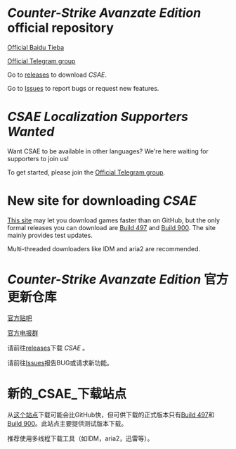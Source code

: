# _Counter-Strike Avanzate Edition_ official repository
[Official Baidu Tieba](https://tieba.baidu.com/csae)

[Official Telegram group](https://t.me/joinchat/JNYAMw3FyuWw81pHaG07JA)

Go to [releases](https://github.com/ltndkl/Counter-Strike-Avanzate-Edition/releases) to download _CSAE_.

Go to [Issues](https://github.com/ltndkl/Counter-Strike-Avanzate-Edition/issues) to report bugs or request new features.

# _CSAE Localization Supporters Wanted_
Want CSAE to be available in other languages? We're here waiting for supporters to join us!

To get started, please join the [Official Telegram group](https://t.me/joinchat/JNYAMw3FyuWw81pHaG07JA).

# New site for downloading _CSAE_
[This site](https://csae.ltndkl.workers.dev) may let you download games faster than on GitHub, but the only formal releases you can download are [Build 497](https://github.com/ltndkl/Counter-Strike-Avanzate-Edition/releases/tag/497) and [Build 900](https://github.com/ltndkl/Counter-Strike-Avanzate-Edition/releases/tag/900). 
The site mainly provides test updates.

Multi-threaded downloaders like IDM and aria2 are recommended.

# _Counter-Strike Avanzate Edition_ 官方更新仓库
[官方贴吧](https://tieba.baidu.com/csae)

[官方电报群](https://t.me/joinchat/JNYAMw3FyuWw81pHaG07JA)

请前往[releases](https://github.com/ltndkl/Counter-Strike-Avanzate-Edition/releases)下载 _CSAE_ 。

请前往[Issues](https://github.com/ltndkl/Counter-Strike-Avanzate-Edition/issues)报告BUG或请求新功能。

# 新的_CSAE_下载站点
从[这个站点](https://csae.ltndkl.workers.dev)下载可能会比GitHub快，但可供下载的正式版本只有[Build 497](https://github.com/ltndkl/Counter-Strike-Avanzate-Edition/releases/tag/497)和[Build 900](https://github.com/ltndkl/Counter-Strike-Avanzate-Edition/releases/tag/900)。此站点主要提供测试版本下载。

推荐使用多线程下载工具（如IDM，aria2，迅雷等）。
